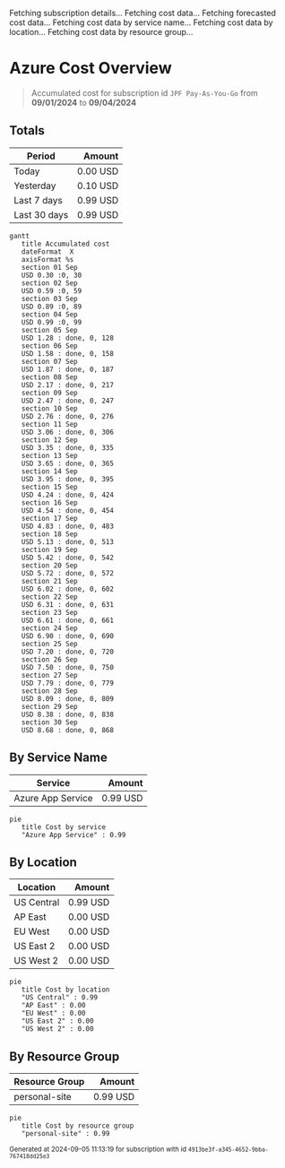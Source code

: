 Fetching subscription details...
Fetching cost data...
Fetching forecasted cost data...
Fetching cost data by service name...
Fetching cost data by location...
Fetching cost data by resource group...
# Azure Cost Overview

> Accumulated cost for subscription id `JPF Pay-As-You-Go` from **09/01/2024** to **09/04/2024**

## Totals

|Period|Amount|
|---|---:|
|Today|0.00 USD|
|Yesterday|0.10 USD|
|Last 7 days|0.99 USD|
|Last 30 days|0.99 USD|

```mermaid
gantt
   title Accumulated cost
   dateFormat  X
   axisFormat %s
   section 01 Sep
   USD 0.30 :0, 30
   section 02 Sep
   USD 0.59 :0, 59
   section 03 Sep
   USD 0.89 :0, 89
   section 04 Sep
   USD 0.99 :0, 99
   section 05 Sep
   USD 1.28 : done, 0, 128
   section 06 Sep
   USD 1.58 : done, 0, 158
   section 07 Sep
   USD 1.87 : done, 0, 187
   section 08 Sep
   USD 2.17 : done, 0, 217
   section 09 Sep
   USD 2.47 : done, 0, 247
   section 10 Sep
   USD 2.76 : done, 0, 276
   section 11 Sep
   USD 3.06 : done, 0, 306
   section 12 Sep
   USD 3.35 : done, 0, 335
   section 13 Sep
   USD 3.65 : done, 0, 365
   section 14 Sep
   USD 3.95 : done, 0, 395
   section 15 Sep
   USD 4.24 : done, 0, 424
   section 16 Sep
   USD 4.54 : done, 0, 454
   section 17 Sep
   USD 4.83 : done, 0, 483
   section 18 Sep
   USD 5.13 : done, 0, 513
   section 19 Sep
   USD 5.42 : done, 0, 542
   section 20 Sep
   USD 5.72 : done, 0, 572
   section 21 Sep
   USD 6.02 : done, 0, 602
   section 22 Sep
   USD 6.31 : done, 0, 631
   section 23 Sep
   USD 6.61 : done, 0, 661
   section 24 Sep
   USD 6.90 : done, 0, 690
   section 25 Sep
   USD 7.20 : done, 0, 720
   section 26 Sep
   USD 7.50 : done, 0, 750
   section 27 Sep
   USD 7.79 : done, 0, 779
   section 28 Sep
   USD 8.09 : done, 0, 809
   section 29 Sep
   USD 8.38 : done, 0, 838
   section 30 Sep
   USD 8.68 : done, 0, 868
```

## By Service Name

|Service|Amount|
|---|---:|
|Azure App Service|0.99 USD|

```mermaid
pie
   title Cost by service
   "Azure App Service" : 0.99
```

## By Location

|Location|Amount|
|---|---:|
|US Central|0.99 USD|
|AP East|0.00 USD|
|EU West|0.00 USD|
|US East 2|0.00 USD|
|US West 2|0.00 USD|

```mermaid
pie
   title Cost by location
   "US Central" : 0.99
   "AP East" : 0.00
   "EU West" : 0.00
   "US East 2" : 0.00
   "US West 2" : 0.00
```

## By Resource Group

|Resource Group|Amount|
|---|---:|
|personal-site|0.99 USD|

```mermaid
pie
   title Cost by resource group
   "personal-site" : 0.99
```

<sup>Generated at 2024-09-05 11:13:19 for subscription with id `4913be3f-a345-4652-9bba-767418dd25e3`</sup>
